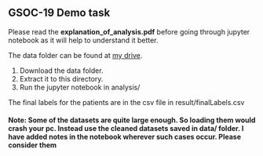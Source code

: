## GSOC-19 Demo task

Please read the <b>explanation_of_analysis.pdf</b> before going through jupyter notebook as it will help to understand it better.

The data folder can be found at <a href="https://drive.google.com/open?id=1EmDKITg5RPUpSQA7ZLLyB1a3c-BiIuB6">my drive</a>.

1) Download the data folder.
2) Extract it to this directory.
3) Run the jupyter notebook in analysis/

The final labels for the patients are in the csv file in result/finalLabels.csv

#### Note: Some of the datasets are quite large enough. So loading them would crash your pc. Instead use the cleaned datasets saved in data/ folder. I have added notes in the notebook wherever such cases occur. Please consider them